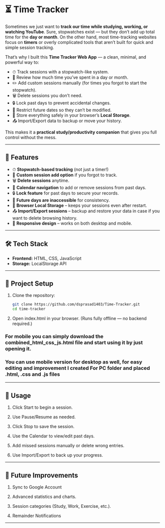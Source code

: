 # ⏳ Time Tracker  

Sometimes we just want to **track our time while studying, working, or watching YouTube**. Sure, stopwatches exist — but they don’t add up total time for the **day or month**. On the other hand, most time-tracking websites focus on **timers** or overly complicated tools that aren’t built for quick and simple session tracking.  

That’s why I built this **Time Tracker Web App** — a clean, minimal, and powerful way to:  
- ⏱ Track sessions with a stopwatch-like system.  
- 📅 Review how much time you’ve spent in a day or month.  
- ✏️ Add custom sessions manually (for times you forgot to start the stopwatch).  
- 🗑 Delete sessions you don’t need.  
- 🔒 Lock past days to prevent accidental changes.  
- 🚫 Restrict future dates so they can’t be modified.  
- 💾 Store everything safely in your browser’s **Local Storage**.  
- 📤 Import/Export data to backup or move your history.  

This makes it a **practical study/productivity companion** that gives you full control without the mess.  

---

## 🚀 Features  

- ⏱ **Stopwatch-based tracking** (not just a timer!)  
- 📝 **Custom session add option** if you forgot to track.  
- 🗑 **Delete sessions** anytime.  
- 📅 **Calendar navigation** to add or remove sessions from past days.  
- 🔒 **Lock feature** for past days to secure your records.  
- 🚫 **Future days are inaccessible** for consistency.  
- 💾 **Browser Local Storage** – keeps your sessions even after restart.  
- 📤 **Import/Export sessions** – backup and restore your data in case if you want to delete browsing history.  
- 📱 **Responsive design** – works on both desktop and mobile.  

---

## 🛠️ Tech Stack  

- **Frontend:** HTML, CSS, JavaScript  
- **Storage:** LocalStorage API  

---

## 📂 Project Setup  

1. Clone the repository:  
   ```bash
   git clone https://github.com/dsprasad1403/Time-Tracker.git
   cd time-tracker
2. Open index.html in your browser.
    (Runs fully offline — no backend required.)

### For mobile you can simply download the combined_html_css_js.html file and start using it by just opening it. 

### You can use mobile version for desktop as well, for easy editing and improvement I created For PC folder and placed .html, .css and .js files

---

## 📖 Usage

1. Click Start to begin a session.

2. Use Pause/Resume as needed.

3. Click Stop to save the session.

4. Use the Calendar to view/edit past days.

5. Add missed sessions manually or delete wrong entries.

6. Use Import/Export to back up your progress.

---

## 🔮 Future Improvements

1. Sync to Google Account

2. Advanced statistics and charts.

3. Session categories (Study, Work, Exercise, etc.).

4. Remainder Notifications

---


